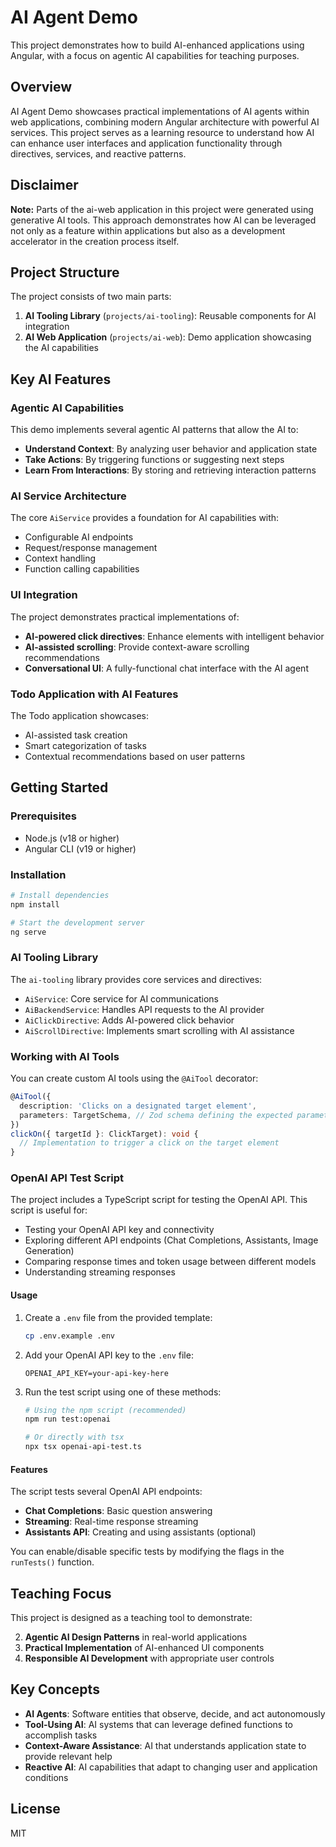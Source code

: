 # AI Agent Demo

This project demonstrates how to build AI-enhanced applications using Angular, with a focus on agentic AI capabilities for teaching purposes.

## Overview

AI Agent Demo showcases practical implementations of AI agents within web applications, combining modern Angular architecture with powerful AI services. This project serves as a learning resource to understand how AI can enhance user interfaces and application functionality through directives, services, and reactive patterns.

## Disclaimer

**Note:** Parts of the ai-web application in this project were generated using generative AI tools. This approach demonstrates how AI can be leveraged not only as a feature within applications but also as a development accelerator in the creation process itself.

## Project Structure

The project consists of two main parts:

1. **AI Tooling Library** (`projects/ai-tooling`): Reusable components for AI integration
2. **AI Web Application** (`projects/ai-web`): Demo application showcasing the AI capabilities

## Key AI Features

### Agentic AI Capabilities

This demo implements several agentic AI patterns that allow the AI to:

- **Understand Context**: By analyzing user behavior and application state
- **Take Actions**: By triggering functions or suggesting next steps
- **Learn From Interactions**: By storing and retrieving interaction patterns

### AI Service Architecture

The core `AiService` provides a foundation for AI capabilities with:

- Configurable AI endpoints
- Request/response management
- Context handling
- Function calling capabilities

### UI Integration

The project demonstrates practical implementations of:

- **AI-powered click directives**: Enhance elements with intelligent behavior
- **AI-assisted scrolling**: Provide context-aware scrolling recommendations
- **Conversational UI**: A fully-functional chat interface with the AI agent

### Todo Application with AI Features

The Todo application showcases:

- AI-assisted task creation
- Smart categorization of tasks
- Contextual recommendations based on user patterns

## Getting Started

### Prerequisites

- Node.js (v18 or higher)
- Angular CLI (v19 or higher)

### Installation

```bash
# Install dependencies
npm install

# Start the development server
ng serve
```

### AI Tooling Library

The `ai-tooling` library provides core services and directives:

- `AiService`: Core service for AI communications
- `AiBackendService`: Handles API requests to the AI provider
- `AiClickDirective`: Adds AI-powered click behavior
- `AiScrollDirective`: Implements smart scrolling with AI assistance

### Working with AI Tools

You can create custom AI tools using the `@AiTool` decorator:

```typescript
@AiTool({
  description: 'Clicks on a designated target element',
  parameters: TargetSchema, // Zod schema defining the expected parameters
})
clickOn({ targetId }: ClickTarget): void {
  // Implementation to trigger a click on the target element
}
```

### OpenAI API Test Script

The project includes a TypeScript script for testing the OpenAI API. This script is useful for:

- Testing your OpenAI API key and connectivity
- Exploring different API endpoints (Chat Completions, Assistants, Image Generation)
- Comparing response times and token usage between different models
- Understanding streaming responses

#### Usage

1. Create a `.env` file from the provided template:

   ```bash
   cp .env.example .env
   ```

2. Add your OpenAI API key to the `.env` file:

   ```
   OPENAI_API_KEY=your-api-key-here
   ```

3. Run the test script using one of these methods:

   ```bash
   # Using the npm script (recommended)
   npm run test:openai

   # Or directly with tsx
   npx tsx openai-api-test.ts
   ```

#### Features

The script tests several OpenAI API endpoints:

- **Chat Completions**: Basic question answering
- **Streaming**: Real-time response streaming
- **Assistants API**: Creating and using assistants (optional)

You can enable/disable specific tests by modifying the flags in the `runTests()` function.

## Teaching Focus

This project is designed as a teaching tool to demonstrate:

2. **Agentic AI Design Patterns** in real-world applications
3. **Practical Implementation** of AI-enhanced UI components
4. **Responsible AI Development** with appropriate user controls

## Key Concepts

- **AI Agents**: Software entities that observe, decide, and act autonomously
- **Tool-Using AI**: AI systems that can leverage defined functions to accomplish tasks
- **Context-Aware Assistance**: AI that understands application state to provide relevant help
- **Reactive AI**: AI capabilities that adapt to changing user and application conditions

## License

MIT
